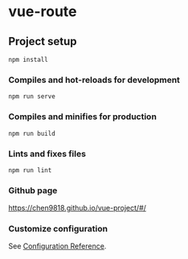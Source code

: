# vue-route

## Project setup
```
npm install
```

### Compiles and hot-reloads for development
```
npm run serve
```

### Compiles and minifies for production
```
npm run build
```

### Lints and fixes files
```
npm run lint
```

### Github page

https://chen9818.github.io/vue-project/#/

### Customize configuration
See [Configuration Reference](https://cli.vuejs.org/config/).
